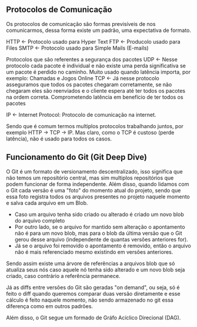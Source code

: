 ## Protocolos de Comunicação

Os protocolos de comunicação são formas previsíveis de nos comunicarmos, dessa forma existe um padrão, uma expectativa de formato.

HTTP <- Protocolo usado para Hyper Text
FTP <- Producolo usado para Files
SMTP <- Protocolo usado para Simple Mails (E-mails)

Protocolos que são referentes a segurança dos pacotes
UDP <- Nesse protocolo cada pacote é individual e não existe uma perda significativa se um pacote é perdido no caminho. Muito usado quando latência importa, por exemplo: Chamadas e Jogos Online
TCP <- Já nesse protocolo asseguramos que todos os pacotes chegaram corretamente, se não chegaram eles são reenviados e o cliente espera até ter todos os pacotes na ordem correta. Comprometendo latência em benefício de ter todos os pacotes

IP <- Internet Protocol: Protocolo de comunicação na internet.

Sendo que é comum termos multiplos protocolos trabalhando juntos, por exemplo HTTP -> TCP -> IP. Mas claro, como o TCP é custoso (perde latência), não é usado para todos os casos.

## Funcionamento do Git (Git Deep Dive)

O Git é um formato de versionamento descentralizado, isso significa que não temos um repositório central, mas sim multiplos repositórios que podem funcionar de forma independente.
Além disso, quando lidamos com o Git cada versão é uma "foto" do momento atual do projeto, sendo que essa foto registra todos os arquivos presentes no projeto naquele momento e salva cada arquivo em um Blob.

- Caso um arquivo tenha sido criado ou alterado é criado um novo blob do arquivo completo
- Por outro lado, se o arquivo for mantido sem alteração o apontamento não é para um novo blob, mas para o blob da última versão que o Git gerou desse arquivo (independente de quantas versões anteriores for).
- Já se o arquivo foi removido o apontamento é removido, então o arquivo não é mais referenciado mesmo existindo em versões anteriores.

Sendo assim existe uma árvore de referências a arquivos blob que só atualiza seus nós caso aquele nó tenha sido alterado e um novo blob seja criado, caso contrário a referência permanece.

Já as diffs entre versões do Git são geradas "on demand", ou seja, só é feito o diff quando queremos comparar duas versão diretamente e esse cálculo é feito naquele momento, não sendo armazenado no git essa diferença como em outros padrões.

Além disso, o Git segue um formado de Gráfo Acíclico Direcional (DAG).
